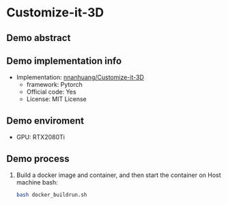 # Customize-it-3D
## Demo abstract

## Demo implementation info
- Implementation: [nnanhuang/Customize-it-3D](https://github.com/nnanhuang/Customize-it-3D)
  - framework: Pytorch
  - Official code: Yes
  - License: MIT License

## Demo enviroment
- GPU: RTX2080Ti

## Demo process
1. Build a docker image and container, and then start the container on Host machine bash:
    ```bash
    bash docker_buildrun.sh
    ```

